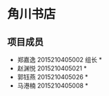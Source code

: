# 角川书店
## 项目成员
* 郑嘉逸 2015210405002 组长 *
* 赵渊悦 2015210405021 *
* 郭钰燕 2015210405026 *
* 马港楠 2015210405008 *
